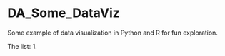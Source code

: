 # DA_Some_DataViz
Some example of data visualization in Python and R for fun exploration.

The list:
1. 
